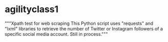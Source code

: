 # agilityclass1
"""Xpath test for web scraping
This Python script uses "requests" and "lxml" libraries to retrieve the number of Twitter or Instagram followers of a specific social media account. Still in process."""
